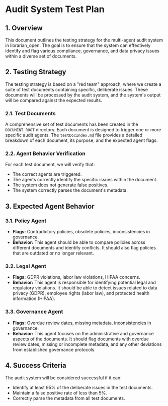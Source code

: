 # Audit System Test Plan

## 1. Overview
This document outlines the testing strategy for the multi-agent audit system in librarian_open. The goal is to ensure that the system can effectively identify and flag various compliance, governance, and data privacy issues within a diverse set of documents.

## 2. Testing Strategy
The testing strategy is based on a "red team" approach, where we create a suite of test documents containing specific, deliberate issues. These documents will be processed by the audit system, and the system's output will be compared against the expected results.

### 2.1. Test Documents
A comprehensive set of test documents has been created in the `DOCUMENT_ROOT` directory. Each document is designed to trigger one or more specific audit agents. The `testDocIndex.md` file provides a detailed breakdown of each document, its purpose, and the expected agent flags.

### 2.2. Agent Behavior Verification
For each test document, we will verify that:
- The correct agents are triggered.
- The agents correctly identify the specific issues within the document.
- The system does not generate false positives.
- The system correctly parses the document's metadata.

## 3. Expected Agent Behavior

### 3.1. Policy Agent
- **Flags:** Contradictory policies, obsolete policies, inconsistencies in governance.
- **Behavior:** This agent should be able to compare policies across different documents and identify conflicts. It should also flag policies that are outdated or no longer relevant.

### 3.2. Legal Agent
- **Flags:** GDPR violations, labor law violations, HIPAA concerns.
- **Behavior:** This agent is responsible for identifying potential legal and regulatory violations. It should be able to detect issues related to data privacy (GDPR), employee rights (labor law), and protected health information (HIPAA).

### 3.3. Governance Agent
- **Flags:** Overdue review dates, missing metadata, inconsistencies in governance.
- **Behavior:** This agent focuses on the administrative and governance aspects of the documents. It should flag documents with overdue review dates, missing or incomplete metadata, and any other deviations from established governance protocols.

## 4. Success Criteria
The audit system will be considered successful if it can:
- Identify at least 95% of the deliberate issues in the test documents.
- Maintain a false positive rate of less than 5%.
- Correctly parse the metadata from all test documents.